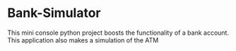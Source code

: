 # Bank-Simulator
This mini console python project boosts the functionality of a bank account. This application also makes a simulation of the ATM
